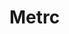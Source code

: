 # Metrc

<!-- ::: cannlytics.traceability.metrc
    rendering:
      show_root_toc_entry: true
      show_root_heading: true
      show_source: true -->